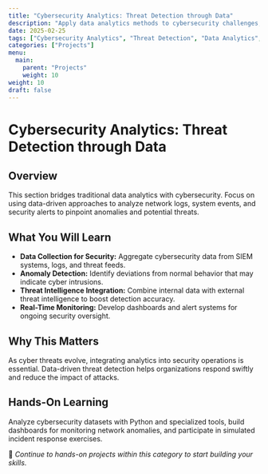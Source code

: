 ```yaml
---
title: "Cybersecurity Analytics: Threat Detection through Data"
description: "Apply data analytics methods to cybersecurity challenges, detecting threats through anomaly identification and threat intelligence integration."
date: 2025-02-25
tags: ["Cybersecurity Analytics", "Threat Detection", "Data Analytics", "Cybersecurity"]
categories: ["Projects"]
menu:
  main:
    parent: "Projects"
    weight: 10
weight: 10
draft: false
---
```


# Cybersecurity Analytics: Threat Detection through Data

## Overview
This section bridges traditional data analytics with cybersecurity. Focus on using data-driven approaches to analyze network logs, system events, and security alerts to pinpoint anomalies and potential threats.

## What You Will Learn
- **Data Collection for Security:** Aggregate cybersecurity data from SIEM systems, logs, and threat feeds.
- **Anomaly Detection:** Identify deviations from normal behavior that may indicate cyber intrusions.
- **Threat Intelligence Integration:** Combine internal data with external threat intelligence to boost detection accuracy.
- **Real-Time Monitoring:** Develop dashboards and alert systems for ongoing security oversight.

## Why This Matters
As cyber threats evolve, integrating analytics into security operations is essential. Data-driven threat detection helps organizations respond swiftly and reduce the impact of attacks.

## Hands-On Learning
Analyze cybersecurity datasets with Python and specialized tools, build dashboards for monitoring network anomalies, and participate in simulated incident response exercises.

🔗 *Continue to hands-on projects within this category to start building your skills.*
